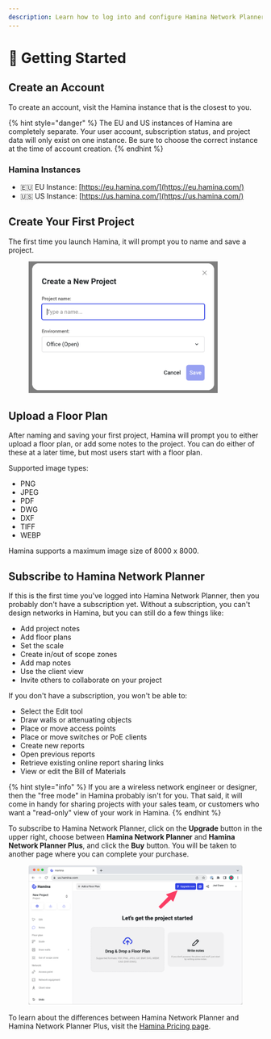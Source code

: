 ```yaml
---
description: Learn how to log into and configure Hamina Network Planner.
---
```


# 🚀 Getting Started

## Create an Account

To create an account, visit the Hamina instance that is the closest to you.

{% hint style="danger" %}
The EU and US instances of Hamina are completely separate. Your user account, subscription status, and project data will only exist on one instance. Be sure to choose the correct instance at the time of account creation.
{% endhint %}

### Hamina Instances

* 🇪🇺 EU Instance: [https://eu.hamina.com/](https://eu.hamina.com/)
* 🇺🇸 US Instance: [https://us.hamina.com/](https://us.hamina.com/)

## Create Your First Project

The first time you launch Hamina, it will prompt you to name and save a project.

<div align="left">

<figure><img src=".gitbook/assets/Create Project.png" alt="" width="375"><figcaption></figcaption></figure>

</div>

## Upload a Floor Plan

After naming and saving your first project, Hamina will prompt you to either upload a floor plan, or add some notes to the project. You can do either of these at a later time, but most users start with a floor plan.

Supported image types:

* PNG
* JPEG
* PDF
* DWG
* DXF
* TIFF&#x20;
* WEBP

Hamina supports a maximum image size of 8000 x 8000.

## Subscribe to Hamina Network Planner

If this is the first time you've logged into Hamina Network Planner, then you probably don't have a subscription yet. Without a subscription, you can't design networks in Hamina, but you can still do a few things like:

* Add project notes
* Add floor plans
* Set the scale
* Create in/out of scope zones
* Add map notes
* Use the client view
* Invite others to collaborate on your project

If you don't have a subscription, you won't be able to:

* Select the Edit tool
* Draw walls or attenuating objects
* Place or move access points
* Place or move switches or PoE clients
* Create new reports
* Open previous reports
* Retrieve existing online report sharing links
* View or edit the Bill of Materials

{% hint style="info" %}
If you are a wireless network engineer or designer, then the "free mode" in Hamina probably isn't for you. That said, it will come in handy for sharing projects with your sales team, or customers who want a "read-only" view of your work in Hamina.
{% endhint %}

To subscribe to Hamina Network Planner, click on the **Upgrade** button in the upper right, choose between **Hamina Network Planner** and **Hamina Network Planner Plus**, and click the **Buy** button. You will be taken to another page where you can complete your purchase.

<div align="left">

<figure><img src=".gitbook/assets/Upgrade (1).png" alt="" width="563"><figcaption></figcaption></figure>

</div>

To learn about the differences between Hamina Network Planner and Hamina Network Planner Plus, visit the [Hamina Pricing page](https://www.hamina.com/pricing).
